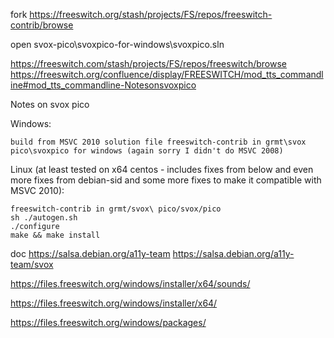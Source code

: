 fork https://freeswitch.org/stash/projects/FS/repos/freeswitch-contrib/browse


open svox-pico\svoxpico-for-windows\svoxpico.sln


https://freeswitch.com/stash/projects/FS/repos/freeswitch/browse
https://freeswitch.org/confluence/display/FREESWITCH/mod_tts_commandline#mod_tts_commandline-Notesonsvoxpico

Notes on svox pico

Windows:

    build from MSVC 2010 solution file freeswitch-contrib in grmt\svox pico\svoxpico for windows (again sorry I didn't do MSVC 2008)

Linux (at least tested on x64 centos - includes fixes from below and even more fixes from debian-sid and some more fixes to make it compatible with MSVC 2010):

    freeswitch-contrib in grmt/svox\ pico/svox/pico
    sh ./autogen.sh
    ./configure
    make && make install
	
doc 
https://salsa.debian.org/a11y-team
https://salsa.debian.org/a11y-team/svox

https://files.freeswitch.org/windows/installer/x64/sounds/

https://files.freeswitch.org/windows/installer/x64/

https://files.freeswitch.org/windows/packages/